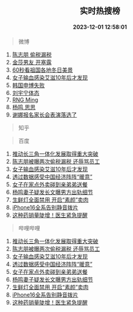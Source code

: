 <div align="center"><h2>实时热搜榜</h2><h4>2023-12-01 12:58:01</h4></div>

> 微博  

1. [陈志朋 偷税漏税](https://s.weibo.com/weibo?q=%E9%99%88%E5%BF%97%E6%9C%8B%20%E5%81%B7%E7%A8%8E%E6%BC%8F%E7%A8%8E&t=31&band_rank=1&Refer=top)<br />
2. [金莎男友 开塞露](https://s.weibo.com/weibo?q=%E9%87%91%E8%8E%8E%E7%94%B7%E5%8F%8B%20%E5%BC%80%E5%A1%9E%E9%9C%B2&t=31&band_rank=2&Refer=top)<br />
3. [60秒看祖国各地冬日美景](https://s.weibo.com/weibo?q=%2360%E7%A7%92%E7%9C%8B%E7%A5%96%E5%9B%BD%E5%90%84%E5%9C%B0%E5%86%AC%E6%97%A5%E7%BE%8E%E6%99%AF%23&t=31&band_rank=3&Refer=top)<br />
4. [女子输血感染艾滋10年后才发现](https://s.weibo.com/weibo?q=%23%E5%A5%B3%E5%AD%90%E8%BE%93%E8%A1%80%E6%84%9F%E6%9F%93%E8%89%BE%E6%BB%8B10%E5%B9%B4%E5%90%8E%E6%89%8D%E5%8F%91%E7%8E%B0%23&t=31&band_rank=4&Refer=top)<br />
5. [韩国申博失败](https://s.weibo.com/weibo?q=%23%E9%9F%A9%E5%9B%BD%E7%94%B3%E5%8D%9A%E5%A4%B1%E8%B4%A5%23&t=31&band_rank=5&Refer=top)<br />
6. [刘宇宁体态](https://s.weibo.com/weibo?q=%E5%88%98%E5%AE%87%E5%AE%81%E4%BD%93%E6%80%81&t=31&band_rank=6&Refer=top)<br />
7. [RNG Ming](https://s.weibo.com/weibo?q=RNG%20Ming&t=31&band_rank=7&Refer=top)<br />
8. [杨鸣 思思](https://s.weibo.com/weibo?q=%E6%9D%A8%E9%B8%A3%20%E6%80%9D%E6%80%9D&t=31&band_rank=8&Refer=top)<br />
9. [谢娜报名家长会表演落选了](https://s.weibo.com/weibo?q=%23%E8%B0%A2%E5%A8%9C%E6%8A%A5%E5%90%8D%E5%AE%B6%E9%95%BF%E4%BC%9A%E8%A1%A8%E6%BC%94%E8%90%BD%E9%80%89%E4%BA%86%23&t=31&band_rank=9&Refer=top)<br />

> 知乎  


> 百度  

1. [推动长三角一体化发展取得重大突破](https://www.baidu.com/s?wd=%E6%8E%A8%E5%8A%A8%E9%95%BF%E4%B8%89%E8%A7%92%E4%B8%80%E4%BD%93%E5%8C%96%E5%8F%91%E5%B1%95%E5%8F%96%E5%BE%97%E9%87%8D%E5%A4%A7%E7%AA%81%E7%A0%B4&sa=fyb_news&rsv_dl=fyb_news)<br />
2. [陈志朋被曝两次偷税漏税 还辱骂员工](https://www.baidu.com/s?wd=%E9%99%88%E5%BF%97%E6%9C%8B%E8%A2%AB%E6%9B%9D%E4%B8%A4%E6%AC%A1%E5%81%B7%E7%A8%8E%E6%BC%8F%E7%A8%8E+%E8%BF%98%E8%BE%B1%E9%AA%82%E5%91%98%E5%B7%A5&sa=fyb_news&rsv_dl=fyb_news)<br />
3. [女子输血感染艾滋10年后才发现](https://www.baidu.com/s?wd=%E5%A5%B3%E5%AD%90%E8%BE%93%E8%A1%80%E6%84%9F%E6%9F%93%E8%89%BE%E6%BB%8B10%E5%B9%B4%E5%90%8E%E6%89%8D%E5%8F%91%E7%8E%B0&sa=fyb_news&rsv_dl=fyb_news)<br />
4. [透过数据感受中国经济阵阵“暖意”](https://www.baidu.com/s?wd=%E9%80%8F%E8%BF%87%E6%95%B0%E6%8D%AE%E6%84%9F%E5%8F%97%E4%B8%AD%E5%9B%BD%E7%BB%8F%E6%B5%8E%E9%98%B5%E9%98%B5%E2%80%9C%E6%9A%96%E6%84%8F%E2%80%9D&sa=fyb_news&rsv_dl=fyb_news)<br />
5. [女子在家点外卖碰到亲弟弟送餐](https://www.baidu.com/s?wd=%E5%A5%B3%E5%AD%90%E5%9C%A8%E5%AE%B6%E7%82%B9%E5%A4%96%E5%8D%96%E7%A2%B0%E5%88%B0%E4%BA%B2%E5%BC%9F%E5%BC%9F%E9%80%81%E9%A4%90&sa=fyb_news&rsv_dl=fyb_news)<br />
6. [杨鸣妻子疑发长文曝男方出轨细节](https://www.baidu.com/s?wd=%E6%9D%A8%E9%B8%A3%E5%A6%BB%E5%AD%90%E7%96%91%E5%8F%91%E9%95%BF%E6%96%87%E6%9B%9D%E7%94%B7%E6%96%B9%E5%87%BA%E8%BD%A8%E7%BB%86%E8%8A%82&sa=fyb_news&rsv_dl=fyb_news)<br />
7. [生鲜灯全面禁用 开启“素颜”卖肉](https://www.baidu.com/s?wd=%E7%94%9F%E9%B2%9C%E7%81%AF%E5%85%A8%E9%9D%A2%E7%A6%81%E7%94%A8+%E5%BC%80%E5%90%AF%E2%80%9C%E7%B4%A0%E9%A2%9C%E2%80%9D%E5%8D%96%E8%82%89&sa=fyb_news&rsv_dl=fyb_news)<br />
8. [iPhone16全系告别静音拨片](https://www.baidu.com/s?wd=iPhone16%E5%85%A8%E7%B3%BB%E5%91%8A%E5%88%AB%E9%9D%99%E9%9F%B3%E6%8B%A8%E7%89%87&sa=fyb_news&rsv_dl=fyb_news)<br />
9. [这种药销量陡增！医生紧急提醒](https://www.baidu.com/s?wd=%E8%BF%99%E7%A7%8D%E8%8D%AF%E9%94%80%E9%87%8F%E9%99%A1%E5%A2%9E%EF%BC%81%E5%8C%BB%E7%94%9F%E7%B4%A7%E6%80%A5%E6%8F%90%E9%86%92&sa=fyb_news&rsv_dl=fyb_news)<br />

> 哔哩哔哩  

1. [推动长三角一体化发展取得重大突破](https://www.baidu.com/s?wd=%E6%8E%A8%E5%8A%A8%E9%95%BF%E4%B8%89%E8%A7%92%E4%B8%80%E4%BD%93%E5%8C%96%E5%8F%91%E5%B1%95%E5%8F%96%E5%BE%97%E9%87%8D%E5%A4%A7%E7%AA%81%E7%A0%B4&sa=fyb_news&rsv_dl=fyb_news)<br />
2. [陈志朋被曝两次偷税漏税 还辱骂员工](https://www.baidu.com/s?wd=%E9%99%88%E5%BF%97%E6%9C%8B%E8%A2%AB%E6%9B%9D%E4%B8%A4%E6%AC%A1%E5%81%B7%E7%A8%8E%E6%BC%8F%E7%A8%8E+%E8%BF%98%E8%BE%B1%E9%AA%82%E5%91%98%E5%B7%A5&sa=fyb_news&rsv_dl=fyb_news)<br />
3. [女子输血感染艾滋10年后才发现](https://www.baidu.com/s?wd=%E5%A5%B3%E5%AD%90%E8%BE%93%E8%A1%80%E6%84%9F%E6%9F%93%E8%89%BE%E6%BB%8B10%E5%B9%B4%E5%90%8E%E6%89%8D%E5%8F%91%E7%8E%B0&sa=fyb_news&rsv_dl=fyb_news)<br />
4. [透过数据感受中国经济阵阵“暖意”](https://www.baidu.com/s?wd=%E9%80%8F%E8%BF%87%E6%95%B0%E6%8D%AE%E6%84%9F%E5%8F%97%E4%B8%AD%E5%9B%BD%E7%BB%8F%E6%B5%8E%E9%98%B5%E9%98%B5%E2%80%9C%E6%9A%96%E6%84%8F%E2%80%9D&sa=fyb_news&rsv_dl=fyb_news)<br />
5. [女子在家点外卖碰到亲弟弟送餐](https://www.baidu.com/s?wd=%E5%A5%B3%E5%AD%90%E5%9C%A8%E5%AE%B6%E7%82%B9%E5%A4%96%E5%8D%96%E7%A2%B0%E5%88%B0%E4%BA%B2%E5%BC%9F%E5%BC%9F%E9%80%81%E9%A4%90&sa=fyb_news&rsv_dl=fyb_news)<br />
6. [杨鸣妻子疑发长文曝男方出轨细节](https://www.baidu.com/s?wd=%E6%9D%A8%E9%B8%A3%E5%A6%BB%E5%AD%90%E7%96%91%E5%8F%91%E9%95%BF%E6%96%87%E6%9B%9D%E7%94%B7%E6%96%B9%E5%87%BA%E8%BD%A8%E7%BB%86%E8%8A%82&sa=fyb_news&rsv_dl=fyb_news)<br />
7. [生鲜灯全面禁用 开启“素颜”卖肉](https://www.baidu.com/s?wd=%E7%94%9F%E9%B2%9C%E7%81%AF%E5%85%A8%E9%9D%A2%E7%A6%81%E7%94%A8+%E5%BC%80%E5%90%AF%E2%80%9C%E7%B4%A0%E9%A2%9C%E2%80%9D%E5%8D%96%E8%82%89&sa=fyb_news&rsv_dl=fyb_news)<br />
8. [iPhone16全系告别静音拨片](https://www.baidu.com/s?wd=iPhone16%E5%85%A8%E7%B3%BB%E5%91%8A%E5%88%AB%E9%9D%99%E9%9F%B3%E6%8B%A8%E7%89%87&sa=fyb_news&rsv_dl=fyb_news)<br />
9. [这种药销量陡增！医生紧急提醒](https://www.baidu.com/s?wd=%E8%BF%99%E7%A7%8D%E8%8D%AF%E9%94%80%E9%87%8F%E9%99%A1%E5%A2%9E%EF%BC%81%E5%8C%BB%E7%94%9F%E7%B4%A7%E6%80%A5%E6%8F%90%E9%86%92&sa=fyb_news&rsv_dl=fyb_news)<br />
